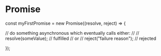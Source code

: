 # Promise

  const myFirstPromise = new Promise((resolve, reject) => {
  
  // do something asynchronous which eventually calls either:
  //
  //   resolve(someValue); // fulfilled
  // or
  //   reject("failure reason"); // rejected
  
});
